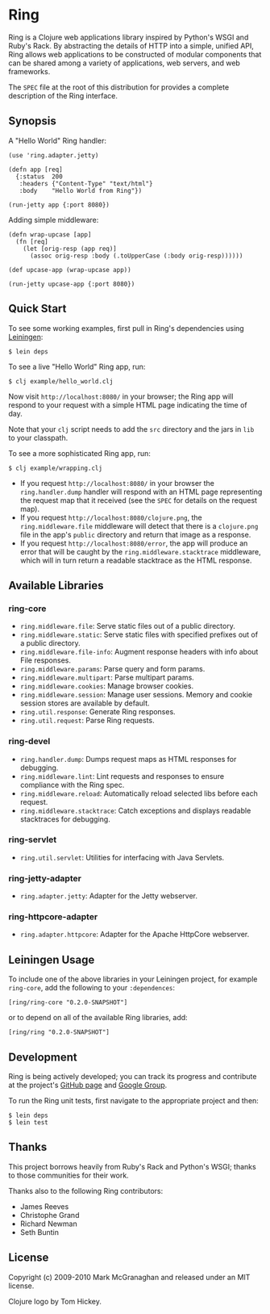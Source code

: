 # Ring

Ring is a Clojure web applications library inspired by Python's WSGI and Ruby's Rack. By abstracting the details of HTTP into a simple, unified API, Ring allows web applications to be constructed of modular components that can be shared among a variety of applications, web servers, and web frameworks.

The `SPEC` file at the root of this distribution for provides a complete description of the Ring interface.

## Synopsis

A "Hello World" Ring handler:

    (use 'ring.adapter.jetty)
    
    (defn app [req]
      {:status  200
       :headers {"Content-Type" "text/html"}
       :body    "Hello World from Ring"})
    
    (run-jetty app {:port 8080})

Adding simple middleware:

    (defn wrap-upcase [app]
      (fn [req]
        (let [orig-resp (app req)]
          (assoc orig-resp :body (.toUpperCase (:body orig-resp))))))
    
    (def upcase-app (wrap-upcase app))
    
    (run-jetty upcase-app {:port 8080})

## Quick Start

To see some working examples, first pull in Ring's dependencies using [Leiningen](http://github.com/technomancy/leiningen):

    $ lein deps

To see a live "Hello World" Ring app, run:

    $ clj example/hello_world.clj

Now visit `http://localhost:8080/` in your browser; the Ring app will respond to your request with a simple HTML page indicating the time of day.

Note that your `clj` script needs to add the `src` directory and the jars in `lib` to your classpath.

To see a more sophisticated Ring app, run:

    $ clj example/wrapping.clj

* If you request `http://localhost:8080/` in your browser the `ring.handler.dump` handler will respond with an HTML page representing the request map that it received (see the `SPEC` for details on the request map).
* If you request `http://localhost:8080/clojure.png`, the `ring.middleware.file` middleware will detect that there is a `clojure.png` file in the app's `public` directory and return that image as a response.
* If you request `http://localhost:8080/error`, the app will produce an error that will be caught by the `ring.middleware.stacktrace` middleware, which will in turn return a readable stacktrace as the HTML response.
 
## Available Libraries

### ring-core

* `ring.middleware.file`: Serve static files out of a public directory.
* `ring.middleware.static`: Serve static files with specified prefixes out of a public directory.
* `ring.middleware.file-info`: Augment response headers with info about File responses.
* `ring.middleware.params`: Parse query and form params.
* `ring.middleware.multipart`: Parse multipart params.
* `ring.middleware.cookies`: Manage browser cookies.
* `ring.middleware.session`: Manage user sessions. Memory and cookie session stores are available by default.
* `ring.util.response`: Generate Ring responses.
* `ring.util.request`: Parse Ring requests.

### ring-devel

* `ring.handler.dump`: Dumps request maps as HTML responses for debugging.
* `ring.middleware.lint`: Lint requests and responses to ensure compliance with the Ring spec.
* `ring.middleware.reload`: Automatically reload selected libs before each request.
* `ring.middleware.stacktrace`: Catch exceptions and displays readable stacktraces for debugging.

### ring-servlet

* `ring.util.servlet`: Utilities for interfacing with Java Servlets.

###  ring-jetty-adapter

* `ring.adapter.jetty`: Adapter for the Jetty webserver.

### ring-httpcore-adapter

* `ring.adapter.httpcore`: Adapter for the Apache HttpCore webserver. 

## Leiningen Usage

To include one of the above libraries in your Leiningen project, for example `ring-core`, add the following to your `:dependences`:

    [ring/ring-core "0.2.0-SNAPSHOT"]

or to depend on all of the available Ring libraries, add:

    [ring/ring "0.2.0-SNAPSHOT"]

## Development

Ring is being actively developed; you can track its progress and contribute at the project's [GitHub page](http://github.com/mmcgrana/ring) and [Google Group](http://groups.google.com/group/ring-clojure).

To run the Ring unit tests, first navigate to the appropriate project and then:

    $ lein deps
    $ lein test

## Thanks

This project borrows heavily from Ruby's Rack and Python's WSGI; thanks to those communities for their work.

Thanks also to the following Ring contributors:

* James Reeves
* Christophe Grand
* Richard Newman
* Seth Buntin

## License

Copyright (c) 2009-2010 Mark McGranaghan and released under an MIT license.

Clojure logo by Tom Hickey.
